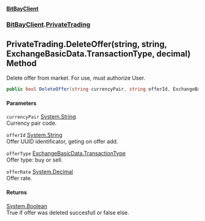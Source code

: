 #### [BitBayClient](./index.md 'index')
### [BitBayClient](./BitBayClient.md 'BitBayClient').[PrivateTrading](./BitBayClient-PrivateTrading.md 'BitBayClient.PrivateTrading')
## PrivateTrading.DeleteOffer(string, string, ExchangeBasicData.TransactionType, decimal) Method
Delete offer from market. For use, must authorize User.  
```csharp
public bool DeleteOffer(string currencyPair, string offerId, ExchangeBasicData.TransactionType offerType, decimal offerRate);
```
#### Parameters
<a name='BitBayClient-PrivateTrading-DeleteOffer(string_string_ExchangeBasicData-TransactionType_decimal)-currencyPair'></a>
`currencyPair` [System.String](https://docs.microsoft.com/en-us/dotnet/api/System.String 'System.String')  
Currency pair code.  
  
<a name='BitBayClient-PrivateTrading-DeleteOffer(string_string_ExchangeBasicData-TransactionType_decimal)-offerId'></a>
`offerId` [System.String](https://docs.microsoft.com/en-us/dotnet/api/System.String 'System.String')  
Offer UUID identificator, geting on offer add.  
  
<a name='BitBayClient-PrivateTrading-DeleteOffer(string_string_ExchangeBasicData-TransactionType_decimal)-offerType'></a>
`offerType` [ExchangeBasicData.TransactionType](https://docs.microsoft.com/en-us/dotnet/api/ExchangeBasicData.TransactionType 'ExchangeBasicData.TransactionType')  
Offer type: buy or sell.  
  
<a name='BitBayClient-PrivateTrading-DeleteOffer(string_string_ExchangeBasicData-TransactionType_decimal)-offerRate'></a>
`offerRate` [System.Decimal](https://docs.microsoft.com/en-us/dotnet/api/System.Decimal 'System.Decimal')  
Offer rate.  
  
#### Returns
[System.Boolean](https://docs.microsoft.com/en-us/dotnet/api/System.Boolean 'System.Boolean')  
True if offer was deleted succesfull or false else.  
